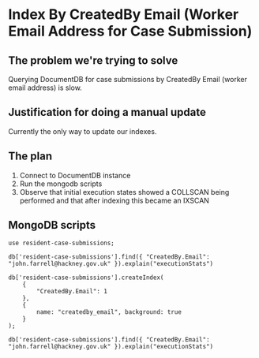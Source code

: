 # Index By CreatedBy Email (Worker Email Address for Case Submission)

## The problem we're trying to solve

Querying DocumentDB for case submissions by CreatedBy Email (worker email address) is slow.

## Justification for doing a manual update

Currently the only way to update our indexes.

## The plan

1. Connect to DocumentDB instance
2. Run the mongodb scripts
3. Observe that initial execution states showed a COLLSCAN being performed and that after indexing this became an IXSCAN

## MongoDB scripts

```
use resident-case-submissions;
```

```
db['resident-case-submissions'].find({ "CreatedBy.Email": "john.farrell@hackney.gov.uk" }).explain("executionStats")
```

```
db['resident-case-submissions'].createIndex(
    {
        "CreatedBy.Email": 1
    },
    {
        name: "createdby_email", background: true
    }
);
```

```
db['resident-case-submissions'].find({ "CreatedBy.Email": "john.farrell@hackney.gov.uk" }).explain("executionStats")
```
